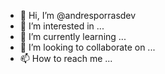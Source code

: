 - 👋 Hi, I’m @andresporrasdev
- 👀 I’m interested in ...
- 🌱 I’m currently learning ...
- 💞️ I’m looking to collaborate on ...
- 📫 How to reach me ...


<!---
andresporrasdev/andresporrasdev is a ✨ special ✨ repository because its `README.md` (this file) appears on your GitHub profile.
You can click the Preview link to take a look at your changes.
--->
